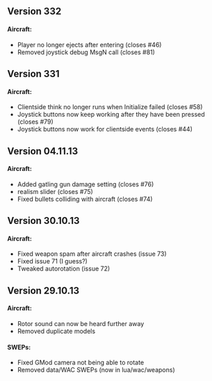 
## Version 332

#### Aircraft:
- Player no longer ejects after entering (closes #46)
- Removed joystick debug MsgN call (closes #81)

## Version 331

#### Aircraft:
- Clientside think no longer runs when Initialize failed (closes #58)
- Joystick buttons now keep working after they have been pressed (closes #79)
- Joystick buttons now work for clientside events (closes #44)

## Version 04.11.13

#### Aircraft:
- Added gatling gun damage setting (closes #76)
- realism slider (closes #75)
- Fixed bullets colliding with aircraft (closes #74)

## Version 30.10.13

#### Aircraft:
- Fixed weapon spam after aircraft crashes (issue 73)
- Fixed issue 71 (I guess?)
- Tweaked autorotation (issue 72)

## Version 29.10.13

#### Aircraft:
- Rotor sound can now be heard further away
- Removed duplicate models

#### SWEPs:
- Fixed GMod camera not being able to rotate
- Removed data/WAC SWEPs (now in lua/wac/weapons)
